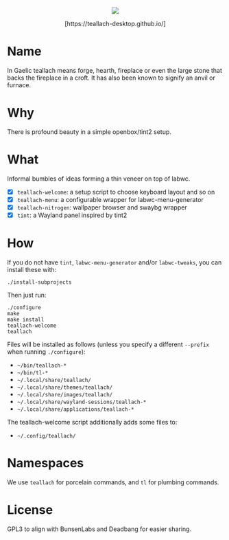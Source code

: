 <div align="center">
  <img src="https://teallach-desktop.github.io/images/bang-light.png"/>
  <p>[https://teallach-desktop.github.io/]</p>
</div>

[https://teallach-desktop.github.io/]: https://teallach-desktop.github.io/

# Name

In Gaelic teallach means forge, hearth, fireplace or even the large stone that
backs the fireplace in a croft. It has also been known to signify an anvil or
furnace.

# Why

There is profound beauty in a simple openbox/tint2 setup.

# What

Informal bumbles of ideas forming a thin veneer on top of labwc.

- [x] `teallach-welcome`: a setup script to choose keyboard layout and so on
- [x] `teallach-menu`: a configurable wrapper for labwc-menu-generator
- [x] `teallach-nitrogen`: wallpaper browser and swaybg wrapper
- [x] `tint`: a Wayland panel inspired by tint2

# How

If you do not have `tint`, `labwc-menu-generator` and/or `labwc-tweaks`, you
can install these with:

    ./install-subprojects

Then just run:

    ./configure
    make
    make install
    teallach-welcome
    teallach

Files will be installed as follows (unless you specify a different `--prefix`
when running `./configure`):

- `~/bin/teallach-*`
- `~/bin/tl-*`
- `~/.local/share/teallach/`
- `~/.local/share/themes/teallach/`
- `~/.local/share/images/teallach/`
- `~/.local/share/wayland-sessions/teallach-*`
- `~/.local/share/applications/teallach-*`

The teallach-welcome script additionally adds some files to:

- `~/.config/teallach/`

# Namespaces

We use `teallach` for porcelain commands, and `tl` for plumbing commands.

# License

GPL3 to align with BunsenLabs and Deadbang for easier sharing.
